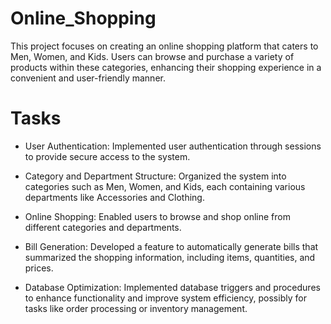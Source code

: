 # Online_Shopping
This project focuses on creating an online shopping platform that caters to Men, Women, and Kids. 
Users can browse and purchase a variety of products within these categories, enhancing their shopping experience in 
a convenient and user-friendly manner.

# Tasks
* User Authentication: Implemented user authentication through sessions to provide secure access to the system.

* Category and Department Structure: Organized the system into categories such as Men, Women, and Kids, each containing various departments like Accessories and Clothing.

* Online Shopping: Enabled users to browse and shop online from different categories and departments.

* Bill Generation: Developed a feature to automatically generate bills that summarized the shopping information, including items, quantities, and prices.

* Database Optimization: Implemented database triggers and procedures to enhance functionality and improve system efficiency, possibly for tasks like order processing or inventory management.








